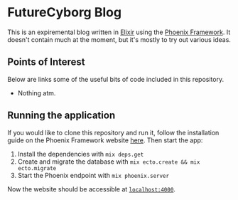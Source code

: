 FutureCyborg Blog
=================

This is an expiremental blog written in [Elixir](elixir-lang.org) using the [Phoenix Framework](www.phoenixframework.org).  It doesn't contain much at the moment, but it's mostly to try out various ideas.

Points of Interest
------------------

Below are links some of the useful bits of code included in this repository.

- Nothing atm.

Running the application
-----------------------

If you would like to clone this repository and run it, follow the installation guide on the Phoenix Framework website [here](www.phoenixframework.org/docs/installation). Then start the app:

1. Install the dependencies with `mix deps.get`
2. Create and migrate the database with `mix ecto.create && mix ecto.migrate`
3. Start the Phoenix endpoint with `mix phoenix.server`

Now the website should be accessible at [`localhost:4000`](http://localhost:4000).
